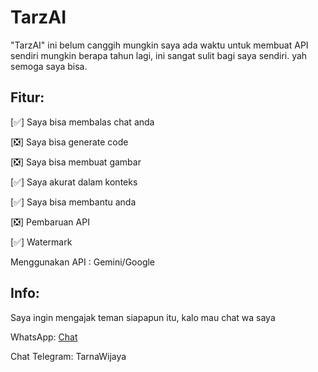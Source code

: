 # TarzAI
"TarzAI" ini belum canggih mungkin saya ada waktu untuk membuat API sendiri mungkin berapa tahun lagi, ini sangat sulit bagi saya sendiri. yah semoga saya bisa.

## Fitur:
[✅] Saya bisa membalas chat anda

[❎] Saya bisa generate code
 
[❎] Saya bisa membuat gambar

[✅] Saya akurat dalam konteks

[✅] Saya bisa membantu anda

[❎] Pembaruan API

[✅] Watermark

Menggunakan API	               : Gemini/Google
## Info:
Saya ingin mengajak teman siapapun itu, kalo mau chat wa saya 

WhatsApp: [Chat](https://wa.me/085135530429)

Chat Telegram: TarnaWijaya

